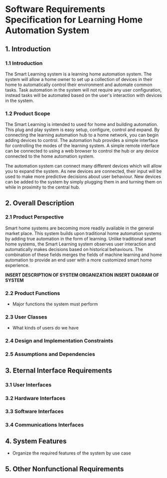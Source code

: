 # Software Requirements Specification for Learning Home Automation System

## 1. Introduction


### 1.1 Introduction

The Smart Learning system is a learning home automation system. The system will allow a home
owner to set up a collection of devices in their home to automatically control their environment
and automate common tasks. Task automation in the system will not require any user configuration,
instead tasks will be automated based on the user's interaction with devices in the system.


### 1.2 Product Scope

The Smart Learning is intended to used for home and building automation. This plug and play
system is easy setup, configure, control and expand. By connecting the learning automation hub
to a home network, you can begin adding devices to control. The automation hub provides a simple
interface for controlling the modes of the learning system. A simple remote interface can be
connected to using a web browser to control the hub or any device connected to the home
automation system.

The automation system can connect many different devices which will allow you to expand the system.
As new devices are connected, their input will be used to make more predictive decisions about user
behaviour. New devices can be added to the system by simply plugging them in and turning them on
while in proximity to the central hub.

## 2. Overall Description

### 2.1 Product Perspective

Smart home systems are becoming more readily available in the general market place. This system
builds upon traditional home automation systems by adding true automation in the form of learning.
Unlike traditional smart home systems, the Smart Learning system observes user interaction and
automatically makes decisions based on historical behaviours. The combination of these fields
merges the fields of machine learning and home automation to provide an end user with a more
customized smart home experience.


**INSERT DESCRIPTION OF SYSTEM ORGANIZATION**
**INSERT DIAGRAM OF SYSTEM**

### 2.2 Product Functions

- Major functions the system must perform

### 2.3 User Classes

- What kinds of users do we have

### 2.4 Design and Implementation Constraints

### 2.5 Assumptions and Dependencies

## 3. Eternal Interface Requirements

### 3.1 User Interfaces

### 3.2 Hardware Interfaces

### 3.3 Software Interfaces

### 3.4 Communications Interfaces

## 4. System Features

- Organize the required features of the system by use case

## 5. Other Nonfunctional Requirements


